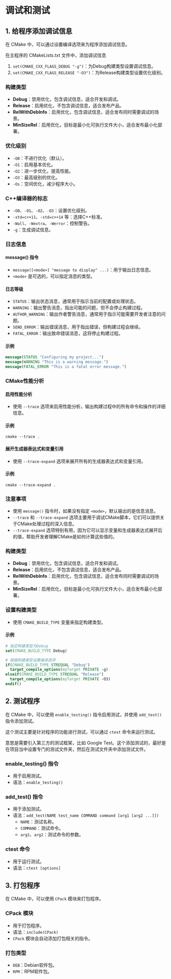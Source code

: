 ﻿# 调试和测试

## 1. 给程序添加调试信息

在 CMake 中，可以通过设置编译选项来为程序添加调试信息。

在主程序的 CMakeLists.txt 文件中，添加调试信息

1. `set(CMAKE_CXX_FLAGS_DEBUG "-g")`：为Debug构建类型设置调试信息。
2. `set(CMAKE_CXX_FLAGS_RELEASE "-O3")`：为Release构建类型设置优化级别。

### 构建类型
- **Debug**：禁用优化，包含调试信息，适合开发和调试。
- **Release**：启用优化，不包含调试信息，适合发布产品。
- **RelWithDebInfo**：启用优化，包含调试信息，适合发布同时需要调试的场景。
- **MinSizeRel**：启用优化，目标是最小化可执行文件大小，适合发布最小化部署。

### 优化级别
- `-O0`：不进行优化（默认）。
- `-O1`：启用基本优化。
- `-O2`：进一步优化，提高性能。
- `-O3`：最高级别的优化。
- `-Os`：空间优化，减少程序大小。

### C++编译器的标志
- `-O0`、`-O1`、`-O2`、`-O3`：设置优化级别。
- `-std=c++11`、`-std=c++14` 等：选择C++标准。
- `-Wall`、`-Wextra`、`-Werror`：控制警告。
- `-g`：生成调试信息。

### 日志信息

#### message() 指令
- `message([<mode>] "message to display" ...)`：用于输出日志信息。
- `<mode>` 是可选的，可以指定消息的类型。

#### 日志等级
- `STATUS`：输出状态消息，通常用于指示当前的配置或处理状态。
- `WARNING`：输出警告消息，指出可能的问题，但不会停止构建过程。
- `AUTHOR_WARNING`：输出作者警告消息，通常用于指示可能需要开发者注意的问题。
- `SEND_ERROR`：输出错误消息，用于指出错误，但构建过程会继续。
- `FATAL_ERROR`：输出致命错误消息，这将停止构建过程。

#### 示例
```cmake
message(STATUS "Configuring my project...")
message(WARNING "This is a warning message.")
message(FATAL_ERROR "This is a fatal error message.")
```

### CMake性能分析

#### 启用性能分析
- 使用 `--trace` 选项来启用性能分析，输出构建过程中的所有命令和操作的详细信息。

#### 示例
```shell
cmake --trace .
```

#### 展开生成器表达式和变量引用
- 使用 `--trace-expand` 选项来展开所有的生成器表达式和变量引用。

#### 示例
```shell
cmake --trace-expand .
```

### 注意事项
- 使用 `message()` 指令时，如果没有指定 `<mode>`，默认输出的是信息消息。
- `--trace` 和 `--trace-expand` 选项主要用于调试CMake脚本，它们可以提供关于CMake处理过程的深入信息。
- `--trace-expand` 选项特别有用，因为它可以显示变量和生成器表达式展开后的值，帮助开发者理解CMake是如何计算这些值的。


### 构建类型
- **Debug**：禁用优化，包含调试信息，适合开发和调试。
- **Release**：启用优化，不包含调试信息，适合发布产品。
- **RelWithDebInfo**：启用优化，包含调试信息，适合发布同时需要调试的场景。
- **MinSizeRel**：启用优化，目标是最小化可执行文件大小，适合发布最小化部署。

### 设置构建类型
- 使用 `CMAKE_BUILD_TYPE` 变量来指定构建类型。

#### 示例
```cmake
# 指定构建类型为Debug
set(CMAKE_BUILD_TYPE Debug)

# 根据构建类型设置编译选项
if(CMAKE_BUILD_TYPE STREQUAL "Debug")
  target_compile_options(myTarget PRIVATE -g)
elseif(CMAKE_BUILD_TYPE STREQUAL "Release")
  target_compile_options(myTarget PRIVATE -O3)
endif()
```

## 2. 测试程序

在 CMake 中，可以使用 `enable_testing()` 指令启用测试，并使用 `add_test()` 指令添加测试。

这个测试主要是针对程序的功能进行测试，可以通过 `ctest` 命令来运行测试。

意思是需要引入第三方的测试框架，比如 Google Test。这个添加测试的，最好是在项目当中设置专门的测试文件夹，然后在测试文件夹中添加测试文件。

### enable_testing() 指令
- 用于启用测试。
- 语法：`enable_testing()`

### add_test() 指令
- 用于添加测试。
- 语法：`add_test(NAME test_name COMMAND command [arg1 [arg2 ...]])`
  - `NAME`：测试名称。
  - `COMMAND`：测试命令。
  - `arg1`、`arg2`：测试命令的参数。

### ctest 命令
- 用于运行测试。
- 语法：`ctest [options]`

## 3. 打包程序

在 CMake 中，可以使用 `CPack` 模块来打包程序。

### CPack 模块
- 用于打包程序。
- 语法：`include(CPack)`
- `CPack` 模块会自动添加打包相关的指令。

### 打包类型
- `DEB`：Debian软件包。
- `RPM`：RPM软件包。